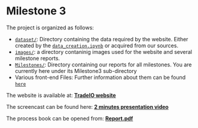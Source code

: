 # Milestone 3

The project is organized as follows:
* [`dataset/`](../../dataset): Directory containing the data required by the website. Either created by the  [`data_creation.ipynb`](../../data_creation.ipynb) or acquired from our sources. 
* [`images/`](../../images): a directory contaninig images used for the website and several milestone reports.
* [`Milestones/`](../): Directory containing our reports for all milestones. You are currently here under its Milestone3 sub-directory
* Various front-end Files: Further information about them can be found [`here`](../FrontEnd.md)

The website is available at: **[TradeIO website](https://com-480-data-visualization.github.io/datavis-project-2022-tradeio/)**

The screencast can be found here: **[2 minutes presentation video](https://www.youtube.com/watch?v=EzGVMe7kMHk)**

The process book can be opened from: **[Report.pdf](Report.pdf)**
